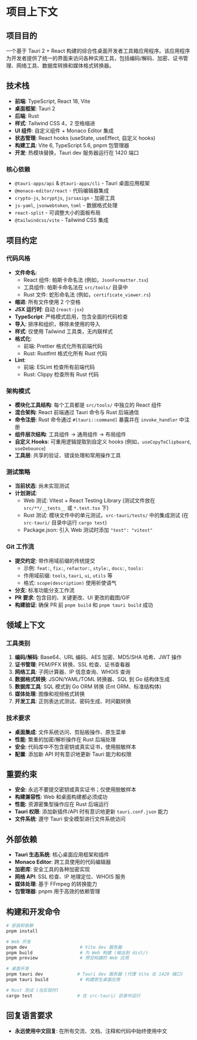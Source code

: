 # 项目上下文

## 项目目的

一个基于 Tauri 2 + React 构建的综合性桌面开发者工具箱应用程序。该应用程序为开发者提供了统一的界面来访问各种实用工具，包括编码/解码、加密、证书管理、网络工具、数据库转换和媒体格式转换器。

## 技术栈

- **前端**: TypeScript, React 18, Vite
- **桌面框架**: Tauri 2
- **后端**: Rust
- **样式**: Tailwind CSS 4，2 空格缩进
- **UI 组件**: 自定义组件 + Monaco Editor 集成
- **状态管理**: React hooks (useState, useEffect, 自定义 hooks)
- **构建工具**: Vite 6, TypeScript 5.6, pnpm 包管理器
- **开发**: 热模块替换，Tauri dev 服务器运行在 1420 端口

### 核心依赖

- `@tauri-apps/api` & `@tauri-apps/cli` - Tauri 桌面应用框架
- `@monaco-editor/react` - 代码编辑器集成
- `crypto-js`, `bcryptjs`, `jsrsasign` - 加密工具
- `js-yaml`, `jsonwebtoken`, `toml` - 数据格式处理
- `react-split` - 可调整大小的面板布局
- `@tailwindcss/vite` - Tailwind CSS 集成

## 项目约定

### 代码风格

- **文件命名**:
  - React 组件: 帕斯卡命名法 (例如，`JsonFormatter.tsx`)
  - 工具组件: 帕斯卡命名法在 `src/tools/` 目录中
  - Rust 文件: 蛇形命名法 (例如，`certificate_viewer.rs`)
- **缩进**: 所有文件使用 2 个空格
- **JSX 运行时**: 自动 (`react-jsx`)
- **TypeScript**: 严格模式启用，包含全面的代码检查
- **导入**: 排序和组织，移除未使用的导入
- **样式**: 仅使用 Tailwind 工具类，无内联样式
- **格式化**:
  - 前端: Prettier 格式化所有前端代码
  - Rust: Rustfmt 格式化所有 Rust 代码
- **Lint**:
  - 前端: ESLint 检查所有前端代码
  - Rust: Clippy 检查所有 Rust 代码

### 架构模式

- **模块化工具结构**: 每个工具都是 `src/tools/` 中独立的 React 组件
- **混合架构**: React 前端通过 Tauri 命令与 Rust 后端通信
- **命令注册**: Rust 命令通过 `#[tauri::command]` 暴露并在 `invoke_handler` 中注册
- **组件层次结构**: 工具组件 → 通用组件 → 布局组件
- **自定义 Hooks**: 可重用逻辑提取到自定义 hooks (例如，`useCopyToClipboard`, `useDebounce`)
- **工具层**: 共享的验证、错误处理和常用操作工具

### 测试策略

- **当前状态**: 尚未实现测试
- **计划测试**:
  - Web 测试: Vitest + React Testing Library (测试文件放在 `src/**/__tests__` 或 `*.test.tsx` 下)
  - Rust 测试: 模块文件中的单元测试，`src-tauri/tests/` 中的集成测试 (在 `src-tauri/` 目录中运行 `cargo test`)
  - Package.json: 引入 Web 测试时添加 `"test": "vitest"`

### Git 工作流

- **提交约定**: 带作用域前缀的传统提交
  - 示例: `feat:`, `fix:`, `refactor:`, `style:`, `docs:`, `tools:`
  - 作用域前缀: `tools`, `tauri`, `ui`, `utils` 等
  - 格式: `scope(description)` 使用祈使语气
- **分支**: 标准功能分支工作流
- **PR 要求**: 包含目的、关键更改、UI 更改的截图/GIF
- **构建验证**: 确保 PR 前 `pnpm build` 和 `pnpm tauri build` 成功

## 领域上下文

### 工具类别

1. **编码/解码**: Base64、URL 编码、AES 加密、MD5/SHA 哈希、JWT 操作
2. **证书管理**: PEM/PFX 转换、SSL 检查、证书查看器
3. **网络工具**: 子网计算器、IP 信息查询、WHOIS 查询
4. **数据格式转换**: JSON/YAML/TOML 转换器、SQL 到 Go 结构体生成
5. **数据库工具**: SQL 模式到 Go ORM 转换 (Ent ORM、标准结构体)
6. **媒体处理**: 图像和视频格式转换
7. **开发工具**: 正则表达式测试、密码生成、时间戳转换

### 技术要求

- **桌面集成**: 文件系统访问、剪贴板操作、原生菜单
- **性能**: 繁重的加密/解析操作在 Rust 后端处理
- **安全**: 代码库中不包含密钥或真实证书，使用脱敏样本
- **配置**: 添加新 API 时有意识地更新 Tauri 能力和权限

## 重要约束

- **安全**: 永远不要提交密钥或真实证书；仅使用脱敏样本
- **构建兼容性**: Web 和桌面构建都必须成功
- **性能**: 资源密集型操作应在 Rust 后端运行
- **Tauri 权限**: 添加新插件/API 时有意识地更新 `tauri.conf.json` 能力
- **文件系统**: 遵守 Tauri 安全模型进行文件系统访问

## 外部依赖

- **Tauri 生态系统**: 核心桌面应用框架和插件
- **Monaco Editor**: 跨工具使用的代码编辑器
- **加密库**: 安全工具的各种加密实现
- **网络 API**: SSL 检查、IP 地理定位、WHOIS 服务
- **媒体处理**: 基于 FFmpeg 的转换能力
- **包管理器**: pnpm 用于高效的依赖管理

## 构建和开发命令

```bash
# 安装和依赖
pnpm install

# Web 开发
pnpm dev                    # Vite dev 服务器
pnpm build                  # 为 Web 构建 (输出到 dist/)
pnpm preview                # 预览构建的 Web 应用

# 桌面开发
pnpm tauri dev             # Tauri dev 服务器 (代理 Vite 在 1420 端口)
pnpm tauri build            # 构建原生桌面应用

# Rust 测试 (当实现时)
cargo test                 # 在 src-tauri/ 目录中运行
```

## 回复语言要求

- **永远使用中文回复**: 在所有交流、文档、注释和代码中始终使用中文
